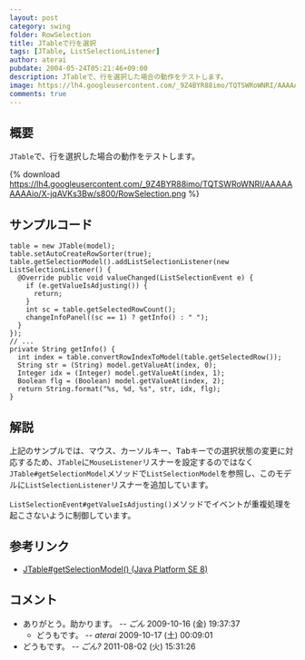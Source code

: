```yaml
---
layout: post
category: swing
folder: RowSelection
title: JTableで行を選択
tags: [JTable, ListSelectionListener]
author: aterai
pubdate: 2004-05-24T05:21:46+09:00
description: JTableで、行を選択した場合の動作をテストします。
image: https://lh4.googleusercontent.com/_9Z4BYR88imo/TQTSWRoWNRI/AAAAAAAAAio/X-jqAVKs3Bw/s800/RowSelection.png
comments: true
---
```

## 概要
`JTable`で、行を選択した場合の動作をテストします。

{% download https://lh4.googleusercontent.com/_9Z4BYR88imo/TQTSWRoWNRI/AAAAAAAAAio/X-jqAVKs3Bw/s800/RowSelection.png %}

## サンプルコード
<pre class="prettyprint"><code>table = new JTable(model);
table.setAutoCreateRowSorter(true);
table.getSelectionModel().addListSelectionListener(new ListSelectionListener() {
  @Override public void valueChanged(ListSelectionEvent e) {
    if (e.getValueIsAdjusting()) {
      return;
    }
    int sc = table.getSelectedRowCount();
    changeInfoPanel((sc == 1) ? getInfo() : " ");
  }
});
// ...
private String getInfo() {
  int index = table.convertRowIndexToModel(table.getSelectedRow());
  String str = (String) model.getValueAt(index, 0);
  Integer idx = (Integer) model.getValueAt(index, 1);
  Boolean flg = (Boolean) model.getValueAt(index, 2);
  return String.format("%s, %d, %s", str, idx, flg);
}
</code></pre>

## 解説
上記のサンプルでは、マウス、カーソルキー、<kbd>Tab</kbd>キーでの選択状態の変更に対応するため、`JTable`に`MouseListener`リスナーを設定するのではなく`JTable#getSelectionModel`メソッドで`ListSelectionModel`を参照し、このモデルに`ListSelectionListener`リスナーを追加しています。

`ListSelectionEvent#getValueIsAdjusting()`メソッドでイベントが重複処理を起こさないように制御しています。

## 参考リンク
- [JTable#getSelectionModel() (Java Platform SE 8)](https://docs.oracle.com/javase/jp/8/docs/api/javax/swing/JTable.html#getSelectionModel--)

<!-- dummy comment line for breaking list -->

## コメント
- ありがとう。助かります。 -- *ごん* 2009-10-16 (金) 19:37:37
    - どうもです。 -- *aterai* 2009-10-17 (土) 00:09:01
- どうもです。  -- *ごん?* 2011-08-02 (火) 15:31:26

<!-- dummy comment line for breaking list -->
